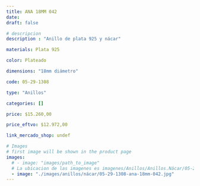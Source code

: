 ```yaml
---
title: ANA 18MM 042
date: 
draft: false

# descripcion
description : "Anillo de plata 925 y nácar"

materials: Plata 925

color: Plateado

dimensions: "18mm diámetro"

code: 05-29-1308

type: "Anillos"

categories: []

price: $15.260,00

price_eftvo: $12.972,00

link_mercado_shop: undef

# Images
# first image will be shown in the product page
images:
  # - image: "images/path_to_image"
  # La ubicacion de las imagenes es imagenes/Anillos/Anillos.Nácar/05-29-1308-ana-18mm-042
  - image: "./images/anillos/nácar/05-29-1308-ana-18mm-042.jpg"
---
```

